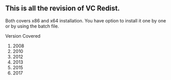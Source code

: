 ## This is all the revision of VC Redist.
Both covers x86 and x64 installation. 
You have option to install it one by one or by using the batch file.

Version Covered
1. 2008
2. 2010
3. 2012
4. 2013
5. 2015
6. 2017
